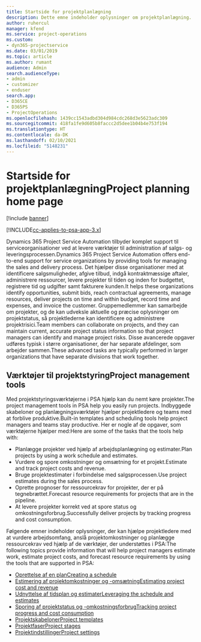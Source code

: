 ```yaml
---
title: Startside for projektplanlægning
description: Dette emne indeholder oplysninger om projektplanlægning.
author: ruhercul
manager: kfend
ms.service: project-operations
ms.custom:
- dyn365-projectservice
ms.date: 03/01/2019
ms.topic: article
ms.author: rumant
audience: Admin
search.audienceType:
- admin
- customizer
- enduser
search.app:
- D365CE
- D365PS
- ProjectOperations
ms.openlocfilehash: 1439cc1543adbd304d984cdc268d3e5623adc309
ms.sourcegitcommit: 418fa1fe9d605b8faccc2d5dee1b04b4e753f194
ms.translationtype: HT
ms.contentlocale: da-DK
ms.lasthandoff: 02/10/2021
ms.locfileid: "5148231"
---
```

# <a name="project-planning-home-page"></a><span data-ttu-id="7b95e-103">Startside for projektplanlægning</span><span class="sxs-lookup"><span data-stu-id="7b95e-103">Project planning home page</span></span>

[!include [banner](../includes/psa-now-project-operations.md)]

[!INCLUDE[cc-applies-to-psa-app-3.x](../includes/cc-applies-to-psa-app-3x.md)]

<span data-ttu-id="7b95e-104">Dynamics 365 Project Service Automation tilbyder komplet support til serviceorganisationer ved at levere værktøjer til administration af salgs- og leveringsprocessen.</span><span class="sxs-lookup"><span data-stu-id="7b95e-104">Dynamics 365 Project Service Automation offers end-to-end support for service organizations by providing tools for managing the sales and delivery process.</span></span> <span data-ttu-id="7b95e-105">Det hjælper disse organisationer med at identificere salgsmuligheder, afgive tilbud, indgå kontraktmæssige aftaler, administrere ressourcer, levere projekter til tiden og inden for budgettet, registrere tid og udgifter samt fakturere kunden.</span><span class="sxs-lookup"><span data-stu-id="7b95e-105">It helps these organizations identify opportunities, submit bids, reach contractual agreements, manage resources, deliver projects on time and within budget, record time and expenses, and invoice the customer.</span></span> <span data-ttu-id="7b95e-106">Gruppemedlemmer kan samarbejde om projekter, og de kan udveksle aktuelle og præcise oplysninger om projektstatus, så projektlederne kan identificere og administrere projektrisici.</span><span class="sxs-lookup"><span data-stu-id="7b95e-106">Team members can collaborate on projects, and they can maintain current, accurate project status information so that project managers can identify and manage project risks.</span></span> <span data-ttu-id="7b95e-107">Disse avancerede opgaver udføres typisk i større organisationer, der har separate afdelinger, som arbejder sammen.</span><span class="sxs-lookup"><span data-stu-id="7b95e-107">These advanced tasks are typically performed in larger organizations that have separate divisions that work together.</span></span>

## <a name="project-management-tools"></a><span data-ttu-id="7b95e-108">Værktøjer til projektstyring</span><span class="sxs-lookup"><span data-stu-id="7b95e-108">Project management tools</span></span>

<span data-ttu-id="7b95e-109">Med projektstyringsværktøjerne i PSA hjælp kan du nemt køre projekter.</span><span class="sxs-lookup"><span data-stu-id="7b95e-109">The project management tools in PSA help you easily run projects.</span></span> <span data-ttu-id="7b95e-110">Indbyggede skabeloner og planlægningsværktøjer hjælper projektledere og teams med at forblive produktive.</span><span class="sxs-lookup"><span data-stu-id="7b95e-110">Built-in templates and scheduling tools help project managers and teams stay productive.</span></span> <span data-ttu-id="7b95e-111">Her er nogle af de opgaver, som værktøjerne hjælper med:</span><span class="sxs-lookup"><span data-stu-id="7b95e-111">Here are some of the tasks that the tools help with:</span></span>

- <span data-ttu-id="7b95e-112">Planlægge projekter ved hjælp af arbejdsplanlægning og estimater.</span><span class="sxs-lookup"><span data-stu-id="7b95e-112">Plan projects by using a work schedule and estimates.</span></span>
- <span data-ttu-id="7b95e-113">Vurdere og spore omkostninger og omsætning for et projekt.</span><span class="sxs-lookup"><span data-stu-id="7b95e-113">Estimate and track project costs and revenue.</span></span>
- <span data-ttu-id="7b95e-114">Bruge projektestimater i forbindelse med salgsprocessen.</span><span class="sxs-lookup"><span data-stu-id="7b95e-114">Use project estimates during the sales process.</span></span>
- <span data-ttu-id="7b95e-115">Oprette prognoser for ressourcekrav for projekter, der er på tegnebrættet.</span><span class="sxs-lookup"><span data-stu-id="7b95e-115">Forecast resource requirements for projects that are in the pipeline.</span></span>
- <span data-ttu-id="7b95e-116">At levere projekter korrekt ved at spore status og omkostningsforbrug.</span><span class="sxs-lookup"><span data-stu-id="7b95e-116">Successfully deliver projects by tracking progress and cost consumption.</span></span>

<span data-ttu-id="7b95e-117">Følgende emner indeholder oplysninger, der kan hjælpe projektledere med at vurdere arbejdsomfang, anslå projektomkostninger og planlægge ressourcekrav ved hjælp af de værktøjer, der understøttes i PSA:</span><span class="sxs-lookup"><span data-stu-id="7b95e-117">The following topics provide information that will help project managers estimate work, estimate project costs, and forecast resource requirements by using the tools that are supported in PSA:</span></span>

- [<span data-ttu-id="7b95e-118">Oprettelse af en plan</span><span class="sxs-lookup"><span data-stu-id="7b95e-118">Creating a schedule</span></span>](project-creating.md)
- [<span data-ttu-id="7b95e-119">Estimering af projektomkostninger og -omsætning</span><span class="sxs-lookup"><span data-stu-id="7b95e-119">Estimating project cost and revenue</span></span>](project-estimating.md)
- [<span data-ttu-id="7b95e-120">Udnyttelse af tidsplan og estimater</span><span class="sxs-lookup"><span data-stu-id="7b95e-120">Leveraging the schedule and estimates</span></span>](project-leveraging.md)
- [<span data-ttu-id="7b95e-121">Sporing af projektstatus og -omkostningsforbrug</span><span class="sxs-lookup"><span data-stu-id="7b95e-121">Tracking project progress and cost consumption</span></span>](project-tracking.md)
- [<span data-ttu-id="7b95e-122">Projektskabeloner</span><span class="sxs-lookup"><span data-stu-id="7b95e-122">Project templates</span></span>](project-templates.md)
- [<span data-ttu-id="7b95e-123">Projektfaser</span><span class="sxs-lookup"><span data-stu-id="7b95e-123">Project stages</span></span>](project-stages.md)
- [<span data-ttu-id="7b95e-124">Projektindstillinger</span><span class="sxs-lookup"><span data-stu-id="7b95e-124">Project settings</span></span>](project-settings.md)
